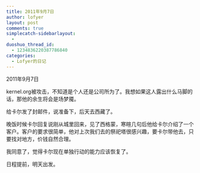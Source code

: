 ```yaml
---
title: 2011年9月7日
author: lofyer
layout: post
comments: true
simplecatch-sidebarlayout:
  - 
duoshuo_thread_id:
  - 1234836220387786840
categories:
  - Lofyer的日记
---
```

2011年9月7日

kernel.org被攻击，不知道是个人还是公司所为了。我想如果这人露出什么马脚的话，那他的余生将会是场梦魇。

给卡尔发了封邮件，说准备下，后天去西藏了。

晚饭时候卡尔回复说刚从城里回来，见了西格蒙，寒暄几句后他给卡尔介绍了一个客户。客户的要求很简单，他对上次我们去的祭祀塔很感兴趣，要卡尔带他去，只要找对地方，价钱自然合理。

我同意了，觉得卡尔现在单独行动的能力应该恢复了。

日程提前，明天出发。
